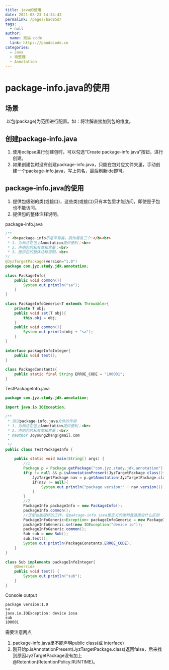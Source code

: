 ```yaml
---
title: java的使用
date: 2021-08-23 14:34:43
permalink: /pages/bad85d/
tags: 
  - null
author: 
  name: 熊猫 code
  link: https://pandacode.cn
categories: 
  - Java
  - 待整理
  - Annotation
---
```


# package-info.java的使用

## 场景

​	以包(package)为范围进行配置。如：将注解直接加到包的维度。

## 创建package-info.java

1. 使用eclipse进行创建包时，可以勾选“Create package-info.java”按钮，进行创建。
2. 如果创建包时没有创建package-info.java，只能在包对应文件夹里，手动创建一个package-info.java，写上包名，最后刷新ide即可。

## package-info.java的使用

1. 提供包级别的类(或接口)，这些类(或接口)只有本包里才能访问，即使是子包也不能访问。
2. 提供包的整体注释说明。

 package-info.java

```java
/**   
 * <b>package-info不是平常类，其作用有三个:</b><br>   
 * 1、为标注在包上Annotation提供便利；<br>   
 * 2、声明包的私有类和常量；<br>   
 * 3、提供包的整体注释说明。<br>   
*/   
@JyzTargetPackage(version="1.0")  
package com.jyz.study.jdk.annotation;  
  
class PackageInfo{  
    public void common(){  
        System.out.println("sa");  
    }  
}  
  
class PackageInfoGeneric<T extends Throwable>{  
    private T obj;  
    public void set(T obj){  
        this.obj = obj;  
    }  
    public void common(){  
        System.out.println(obj + "sa");  
    }  
}  
  
interface packageInfoInteger{  
    public void test();  
}  
  
class PackageConstants{  
    public static final String ERROE_CODE = "100001";     
} 
```

TestPackageInfo.java

```java
package com.jyz.study.jdk.annotation;  
  
import java.io.IOException;  
  
/** 
 * 测试package-info.java文件的作用 
 * 1、为标注在包上Annotation提供便利；<br>   
 * 2、声明包的私有类和常量；<br>   
 * @author JoyoungZhang@gmail.com 
 * 
 */  
public class TestPackageInfo {  
  
    public static void main(String[] args) {  
        //1  
        Package p = Package.getPackage("com.jyz.study.jdk.annotation");  
        if(p != null && p.isAnnotationPresent(JyzTargetPackage.class)){  
            JyzTargetPackage nav = p.getAnnotation(JyzTargetPackage.class);  
            if(nav != null){   
                System.out.println("package version:" + nav.version());  
            }  
        }  
        //2  
        PackageInfo packageInfo = new PackageInfo();  
        packageInfo.common();  
        //泛型也能很好的工作，在pakcage-info.java里定义的类和普通类没什么区别  
        PackageInfoGeneric<Exception> packageInfoGeneric = new PackageInfoGeneric<Exception>();  
        packageInfoGeneric.set(new IOException("device io"));  
        packageInfoGeneric.common();  
        Sub sub = new Sub();  
        sub.test();  
        System.out.println(PackageConstants.ERROE_CODE);  
    }  
}  
  
class Sub implements packageInfoInteger{  
    @Override  
    public void test() {  
        System.out.println("sub");  
    }  
}
```

Console output

```
package version:1.0  
sa  
java.io.IOException: device iosa  
sub  
100001  
```

 需要注意两点

1. package-info.java里不能声明public class(或 interface)
2. 刚开始p.isAnnotationPresent(JyzTargetPackage.class)返回false，后来找到原因JyzTargetPackage没有加上@Retention(RetentionPolicy.RUNTIME)。

